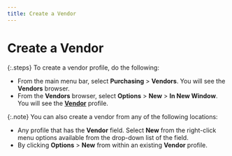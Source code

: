 ```yaml
---
title: Create a Vendor
---
```


# Create a Vendor


{:.steps}
To create a vendor profile, do the following:

- From the main  menu bar, select **Purchasing** >  **Vendors**. You will see the **Vendors** browser.
- From the **Vendors** browser, select **Options**  > **New** > **In 
 New Window**. You will see the [**Vendor**]({{site.mv_baseurl}}/creating/the_vendor_profile_steps_by_steps.html) profile.



{:.note}
You can also create a vendor from any of the following locations:

- Any profile  that has the **Vendor** field. Select  **New** from the right-click menu  options available from the drop-down list of the field.
- By clicking  **Options** > **New**  from within an existing **Vendor**  profile.
